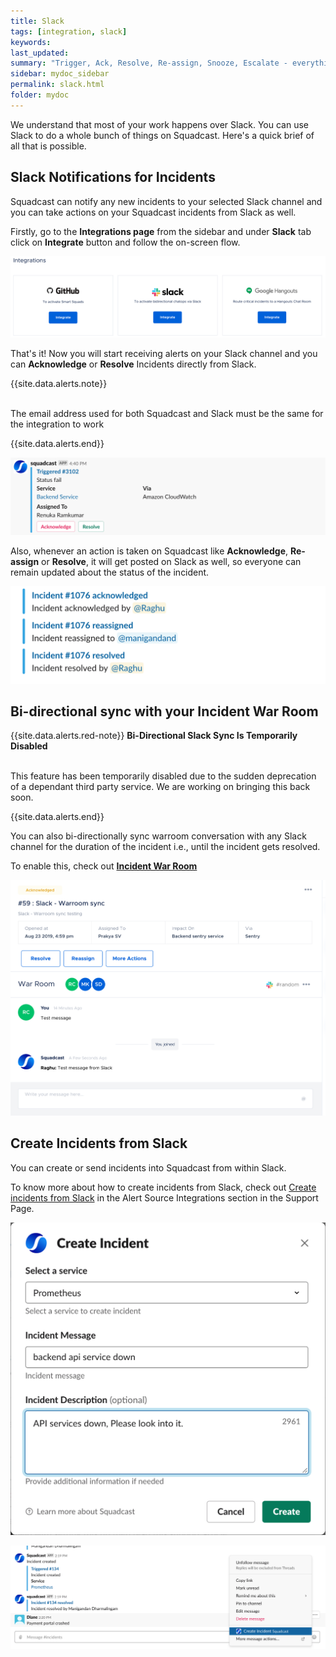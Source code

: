 ```yaml
---
title: Slack
tags: [integration, slack]
keywords: 
last_updated: 
summary: "Trigger, Ack, Resolve, Re-assign, Snooze, Escalate - everything from Slack."
sidebar: mydoc_sidebar
permalink: slack.html
folder: mydoc
---
```


We understand that most of your work happens over Slack. You can use Slack to do a whole bunch of things on Squadcast. Here's a quick brief of all that is possible. 

## Slack Notifications for Incidents

Squadcast can notify any new incidents to your selected Slack channel and you can take actions on your Squadcast incidents from Slack as well.

Firstly, go to the **Integrations page** from the sidebar and under **Slack** tab click on **Integrate** button and follow the on-screen flow.

![](images/slack_squadcast_1.png)

That's it! Now you will start receiving alerts on your Slack channel and you can **Acknowledge** or **Resolve** Incidents directly from Slack.

{{site.data.alerts.note}}
<br/><br/><p>The email address used for both Squadcast and Slack must be the same for the integration to work</p>
{{site.data.alerts.end}}

![](images/slack_squadcast_2.png)

Also, whenever an action is taken on Squadcast like **Acknowledge**, **Re-assign** or **Resolve**, it will get posted on Slack as well, so everyone can remain updated about the status of the incident.

![](images/slack_squadcast_3.png)

## Bi-directional sync with your Incident War Room

{{site.data.alerts.red-note}}
<b>Bi-Directional Slack Sync Is Temporarily Disabled</b>
<br/><br/><p>This feature has been temporarily disabled due to the sudden deprecation of a dependant third party service. We are working on bringing this back soon.</p>
{{site.data.alerts.end}}

You can also bi-directionally sync warroom conversation with any Slack channel for the duration of the incident i.e., until the incident gets resolved.

To enable this, check out [**Incident War Room**](warroom.html)

![](images/slack_squadcast_4.png)

## Create Incidents from Slack

You can create or send incidents into Squadcast from within Slack. 

To know more about how to create incidents from Slack, check out [Create incidents from Slack](slack-as-an-alert-source.html) in the Alert Source Integrations section in the Support Page.

![](images/slack_squadcast_5.png)

![](images/slack_squadcast_6.png)